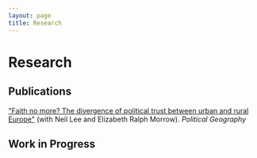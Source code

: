 ```yaml
---
layout: page
title: Research
---
```

# Research

## Publications

["Faith no more? The divergence of political trust between urban and rural Europe"](https://www.sciencedirect.com/science/article/abs/pii/S096262982100086X#!/) (with Neil Lee and Elizabeth Ralph Morrow).
*Political Geography*

## Work in Progress

